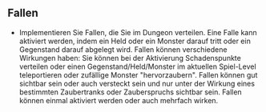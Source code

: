 ## Fallen

-   Implementieren Sie Fallen, die Sie im Dungeon verteilen. Eine Falle kann
    aktiviert werden, indem ein Held oder ein Monster darauf tritt oder ein
    Gegenstand darauf abgelegt wird. Fallen können verschiedene Wirkungen
    haben: Sie können bei der Aktivierung Schadenspunkte verteilen oder einen
    Gegenstand/Held/Monster im aktuellen Spiel-Level teleportieren oder
    zufällige Monster "hervorzaubern". Fallen können gut sichtbar sein oder
    auch versteckt sein und nur unter der Wirkung eines bestimmten Zaubertranks
    oder Zauberspruchs sichtbar sein. Fallen können einmal aktiviert werden
    oder auch mehrfach wirken.
